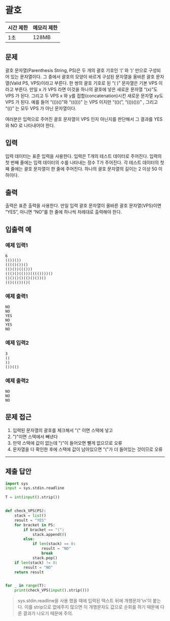 # 괄호

|시간 제한|메모리 제한|
|----|----|
|1초|128MB|

## 문제

괄호 문자열(Parenthesis String, PS)은 두 개의 괄호 기호인 ‘(’ 와 ‘)’ 만으로 구성되어 있는 문자열이다. 그 중에서 괄호의 모양이 바르게 구성된 문자열을 올바른 괄호 문자열(Valid PS, VPS)이라고 부른다. 한 쌍의 괄호 기호로 된 “( )” 문자열은 기본 VPS 이라고 부른다. 만일 x 가 VPS 라면 이것을 하나의 괄호에 넣은 새로운 문자열 “(x)”도 VPS 가 된다. 그리고 두 VPS x 와 y를 접합(concatenation)시킨 새로운 문자열 xy도 VPS 가 된다. 예를 들어 “(())()”와 “((()))” 는 VPS 이지만 “(()(”, “(())()))” , 그리고 “(()” 는 모두 VPS 가 아닌 문자열이다. 

여러분은 입력으로 주어진 괄호 문자열이 VPS 인지 아닌지를 판단해서 그 결과를 YES 와 NO 로 나타내어야 한다. 

## 입력

입력 데이터는 표준 입력을 사용한다. 입력은 T개의 테스트 데이터로 주어진다. 입력의 첫 번째 줄에는 입력 데이터의 수를 나타내는 정수 T가 주어진다. 각 테스트 데이터의 첫째 줄에는 괄호 문자열이 한 줄에 주어진다. 하나의 괄호 문자열의 길이는 2 이상 50 이하이다. 

## 출력

출력은 표준 출력을 사용한다. 만일 입력 괄호 문자열이 올바른 괄호 문자열(VPS)이면 “YES”, 아니면 “NO”를 한 줄에 하나씩 차례대로 출력해야 한다. 

## 입출력 예
### 예제 입력1
```
6
(())())
(((()())()
(()())((()))
((()()(()))(((())))()
()()()()(()()())()
(()((())()(
```
### 예제 출력1
```
NO
NO
YES
NO
YES
NO
```
### 예제 입력2
```
3
((
))
())(()
```
### 예제 출력2
```
NO
NO
NO

```

## 문제 접근
1. 입력된 문자열의 괄호를 체크해서 "(" 이면 스택에 넣고
2. ")"이면 스택에서 빼낸다
3. 만약 스택에 값이 없는데 ")"이 들어오면 뺄게 없으므로 오류
4. 문자열을 다 확인한 후에 스택에 값이 남아있으면 "("가 더 들어있는 것이므로 오류

--- 

## 제출 답안

```python
import sys
input = sys.stdin.readline

T = int(input().strip())


def check_VPS(PS):
    stack = list()
    result = "YES"
    for bracket in PS:
        if bracket == "(":
            stack.append(0)
        else:
            if len(stack) == 0:
                result = "NO"
                break
            stack.pop()
    if len(stack) != 0:
        result = "NO"
    return result


for _ in range(T):
    print(check_VPS(input().strip()))
```
> sys.stdin.readline을 사용 했을 때에 입력된 텍스트 뒤에 개행문자'\n'이 붙는다.
> 이를 strip으로 없에주지 많으면 이 개행문자도 값으로 순회를 하기 때문에 다른 결과가 나오기 때문에 주의.